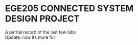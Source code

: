 # EGE205 CONNECTED SYSTEM DESIGN PROJECT
A partial record of the last few labs
<br>
Update: now its more full

